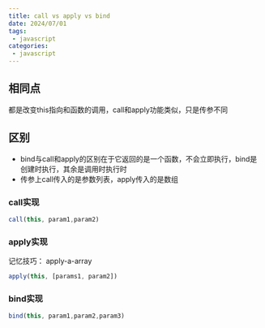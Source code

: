 ```yaml
---
title: call vs apply vs bind
date: 2024/07/01
tags:
 - javascript
categories:
 - javascript
---
```


## 相同点

都是改变this指向和函数的调用，call和apply功能类似，只是传参不同

## 区别

- bind与call和apply的区别在于它返回的是一个函数，不会立即执行，bind是创建时执行，其余是调用时执行时
- 传参上call传入的是参数列表，apply传入的是数组

### call实现

```js
call(this, param1,param2)
```

### apply实现

记忆技巧： apply-a-array

```js
apply(this, [params1, param2])
```

### bind实现

```js
bind(this, param1,param2,param3)
```
